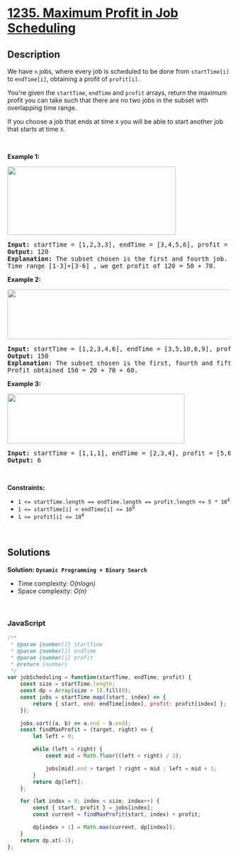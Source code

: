 # [1235. Maximum Profit in Job Scheduling](https://leetcode.com/problems/maximum-profit-in-job-scheduling)

## Description

<div class="elfjS" data-track-load="description_content"><p>We have <code>n</code> jobs, where every job is scheduled to be done from <code>startTime[i]</code> to <code>endTime[i]</code>, obtaining a profit of <code>profit[i]</code>.</p>

<p>You're given the <code>startTime</code>, <code>endTime</code> and <code>profit</code> arrays, return the maximum profit you can take such that there are no two jobs in the subset with overlapping time range.</p>

<p>If you choose a job that ends at time <code>X</code> you will be able to start another job that starts at time <code>X</code>.</p>

<p>&nbsp;</p>
<p><strong class="example">Example 1:</strong></p>

<p><strong><img alt="" src="https://assets.leetcode.com/uploads/2019/10/10/sample1_1584.png" style="width: 380px; height: 154px;"></strong></p>

<pre><strong>Input:</strong> startTime = [1,2,3,3], endTime = [3,4,5,6], profit = [50,10,40,70]
<strong>Output:</strong> 120
<strong>Explanation:</strong> The subset chosen is the first and fourth job. 
Time range [1-3]+[3-6] , we get profit of 120 = 50 + 70.
</pre>

<p><strong class="example">Example 2:</strong></p>

<p><strong><img alt="" src="https://assets.leetcode.com/uploads/2019/10/10/sample22_1584.png" style="width: 600px; height: 112px;"> </strong></p>

<pre><strong>Input:</strong> startTime = [1,2,3,4,6], endTime = [3,5,10,6,9], profit = [20,20,100,70,60]
<strong>Output:</strong> 150
<strong>Explanation:</strong> The subset chosen is the first, fourth and fifth job. 
Profit obtained 150 = 20 + 70 + 60.
</pre>

<p><strong class="example">Example 3:</strong></p>

<p><strong><img alt="" src="https://assets.leetcode.com/uploads/2019/10/10/sample3_1584.png" style="width: 400px; height: 112px;"></strong></p>

<pre><strong>Input:</strong> startTime = [1,1,1], endTime = [2,3,4], profit = [5,6,4]
<strong>Output:</strong> 6
</pre>

<p>&nbsp;</p>
<p><strong>Constraints:</strong></p>

<ul>
	<li><code>1 &lt;= startTime.length == endTime.length == profit.length &lt;= 5 * 10<sup>4</sup></code></li>
	<li><code>1 &lt;= startTime[i] &lt; endTime[i] &lt;= 10<sup>9</sup></code></li>
	<li><code>1 &lt;= profit[i] &lt;= 10<sup>4</sup></code></li>
</ul>
</div>

<p>&nbsp;</p>

## Solutions

**Solution: `Dynamic Programming + Binary Search`**
- Time complexity: <em>O(nlogn)</em>
- Space complexity: <em>O(n)</em>

<p>&nbsp;</p>

### **JavaScript**

```js
/**
 * @param {number[]} startTime
 * @param {number[]} endTime
 * @param {number[]} profit
 * @return {number}
 */
var jobScheduling = function(startTime, endTime, profit) {
    const size = startTime.length;
    const dp = Array(size + 1).fill(0);
    const jobs = startTime.map((start, index) => {
        return { start, end: endTime[index], profit: profit[index] };
    });

    jobs.sort((a, b) => a.end - b.end);
    const findMaxProfit = (target, right) => {
        let left = 0;

        while (left < right) {
            const mid = Math.floor((left + right) / 2);

            jobs[mid].end > target ? right = mid : left = mid + 1;
        }
        return dp[left];
    };

    for (let index = 0; index < size; index++) {
        const { start, profit } = jobs[index];
        const current = findMaxProfit(start, index) + profit;

        dp[index + 1] = Math.max(current, dp[index]);
    }
    return dp.at(-1);
};
```
